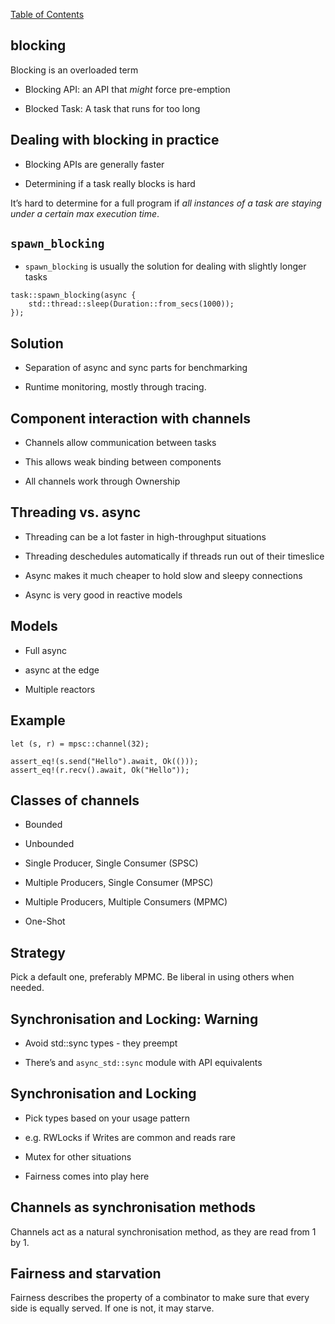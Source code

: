[Table of Contents](./index.html)

blocking
----

Blocking is an overloaded term

-   Blocking API: an API that *might* force pre-emption

-   Blocked Task: A task that runs for too long

Dealing with blocking in practice
----

-   Blocking APIs are generally faster

-   Determining if a task really blocks is hard

It’s hard to determine for a full program if *all instances of a task
are staying under a certain max execution time*.

`spawn_blocking`
----

-   `spawn_blocking` is usually the solution for dealing with slightly
    longer tasks

<!-- -->

    task::spawn_blocking(async {
        std::thread::sleep(Duration::from_secs(1000));
    });

Solution
----

-   Separation of async and sync parts for benchmarking

-   Runtime monitoring, mostly through tracing.

Component interaction with channels
----

-   Channels allow communication between tasks

-   This allows weak binding between components

-   All channels work through Ownership

Threading vs. async
----

-   Threading can be a lot faster in high-throughput situations

-   Threading deschedules automatically if threads run out of their
    timeslice

-   Async makes it much cheaper to hold slow and sleepy connections

-   Async is very good in reactive models

Models
----

-   Full async

-   async at the edge

-   Multiple reactors

Example
----

    let (s, r) = mpsc::channel(32);

    assert_eq!(s.send("Hello").await, Ok(()));
    assert_eq!(r.recv().await, Ok("Hello"));

Classes of channels
----

-   Bounded

-   Unbounded

-   Single Producer, Single Consumer (SPSC)

-   Multiple Producers, Single Consumer (MPSC)

-   Multiple Producers, Multiple Consumers (MPMC)

-   One-Shot

Strategy
----

Pick a default one, preferably MPMC. Be liberal in using others when
needed.

Synchronisation and Locking: Warning
----

-   Avoid std::sync types - they preempt

-   There’s and `async_std::sync` module with API equivalents

Synchronisation and Locking
----

-   Pick types based on your usage pattern

-   e.g. RWLocks if Writes are common and reads rare

-   Mutex for other situations

-   Fairness comes into play here

Channels as synchronisation methods
----

Channels act as a natural synchronisation method, as they are read from
1 by 1.

Fairness and starvation
----

Fairness describes the property of a combinator to make sure that every
side is equally served. If one is not, it may starve.
